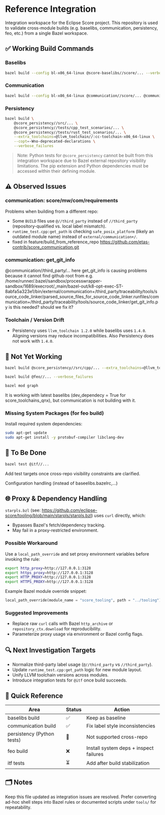# Reference Integration

Integration workspace for the Eclipse Score project. This repository is used to validate cross-module builds (e.g. baselibs, communication, persistency, feo, etc.) from a single Bazel workspace.

## ✅ Working Build Commands

### Baselibs

```bash
bazel build --config bl-x86_64-linux @score-baselibs//score/... --verbose_failures
```

### Communication

```bash
bazel build --config bl-x86_64-linux @communication//score/... @communication//third_party/...  --verbose_failures
```

### Persistency

```bash
bazel build \
    @score_persistency//src/... \
    @score_persistency//tests/cpp_test_scenarios/... \
    @score_persistency//tests/rust_test_scenarios/... \
    --extra_toolchains=@llvm_toolchain//:cc-toolchain-x86_64-linux \
    --copt=-Wno-deprecated-declarations \
    --verbose_failures
```

> Note: Python tests for `@score_persistency` cannot be built from this integration workspace due to Bazel external repository visibility limitations. The pip extension and Python dependencies must be accessed within their defining module.

## ⚠️ Observed Issues

### communication: score/mw/com/requirements
Problems when building from a different repo:
- Some `BUILD` files use `@//third_party` instead of `//third_party` (repository-qualified vs. local label mismatch).
- `runtime_test.cpp:get_path` is checking `safe_posix_platform` (likely an outdated module name) instead of `external/communication+/`.
- fixed in feature/build_from_reference_repo https://github.com/etas-contrib/score_communication.git

### communication: get_git_info
@communication//third_party/... here get_git_info is causing problems because it cannot find github root from e.g.
/home/runner/.bazel/sandbox/processwrapper-sandbox/1689/execroot/_main/bazel-out/k8-opt-exec-ST-8abfa5a323e1/bin/external/communication+/third_party/traceability/tools/source_code_linker/parsed_source_files_for_source_code_linker.runfiles/communication+/third_party/traceability/tools/source_code_linker/get_git_info.py
is this needed? should we fix it?

### Toolchain / Version Drift
- Persistency uses `llvm_toolchain 1.2.0` while baselibs uses `1.4.0`. Aligning versions may reduce incompatibilities. Also Persistency does not work with `1.4.0`.

## 🚧 Not Yet Working

```bash
bazel build @score_persistency//src/cpp/... --extra_toolchains=@llvm_toolchain//:cc-toolchain-x86_64-linux

bazel build @feo//... --verbose_failures
```


```bash
bazel mod graph
```
It is working with latest baselibs (dev_dependecy = True for score_toolchains_qnx), but communication is not building with it.

### Missing System Packages (for feo build)
Install required system dependencies:
```bash
sudo apt-get update
sudo apt-get install -y protobuf-compiler libclang-dev
```

## 🧪 To Be Done

```bash
bazel test @itf//...
```

Add test targets once cross-repo visibility constraints are clarified.

Configuration handling (instead of baseelibs.bazelrc,...)

## 🌐 Proxy & Dependency Handling

`starpls.bzl` (see: https://github.com/eclipse-score/tooling/blob/main/starpls/starpls.bzl) uses `curl` directly, which:
- Bypasses Bazel's fetch/dependency tracking.
- May fail in a proxy-restricted environment.

### Possible Workaround
Use a `local_path_override` and set proxy environment variables before invoking the rule:

```bash
export http_proxy=http://127.0.0.1:3128
export https_proxy=http://127.0.0.1:3128
export HTTP_PROXY=http://127.0.0.1:3128
export HTTPS_PROXY=http://127.0.0.1:3128
```

Example Bazel module override snippet:
```python
local_path_override(module_name = "score_tooling", path = "../tooling")
```

### Suggested Improvements
- Replace raw `curl` calls with Bazel `http_archive` or `repository_ctx.download` for reproducibility.
- Parameterize proxy usage via environment or Bazel config flags.

## 🔍 Next Investigation Targets
- Normalize third-party label usage (`@//third_party` vs `//third_party`).
- Update `runtime_test.cpp:get_path` logic for new module layout.
- Unify LLVM toolchain versions across modules.
- Introduce integration tests for `@itf` once build succeeds.

## 📌 Quick Reference

| Area | Status | Action |
|------|--------|--------|
| baselibs build | ✅ | Keep as baseline |
| communication build | ✅ | Fix label style inconsistencies |
| persistency (Python tests) | 🚫 | Not supported cross-repo |
| feo build | ❌ | Install system deps + inspect failures |
| itf tests | ⏳ | Add after build stabilization |

## 🗂 Notes
Keep this file updated as integration issues are resolved. Prefer converting ad-hoc shell steps into Bazel rules or documented scripts under `tools/` for repeatability.
